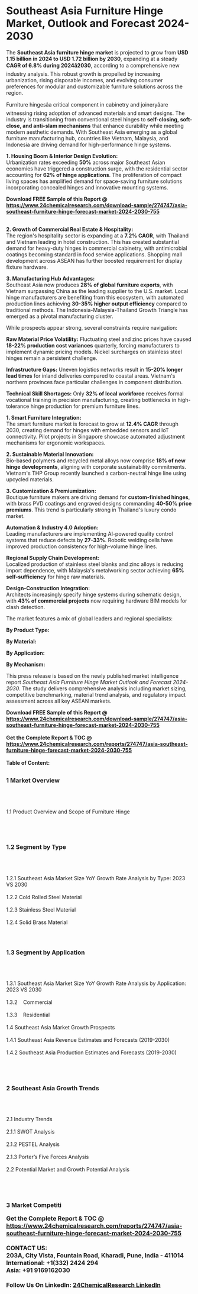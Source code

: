 <h1>Southeast Asia Furniture Hinge Market, Outlook and Forecast 2024-2030</h1><p>The <strong>Southeast Asia furniture hinge market</strong> is projected to grow from <strong>USD 1.15 billion in 2024 to USD 1.72 billion by 2030</strong>, expanding at a steady <strong>CAGR of 6.8% during 2024â2030</strong>, according to a comprehensive new industry analysis. This robust growth is propelled by increasing urbanization, rising disposable incomes, and evolving consumer preferences for modular and customizable furniture solutions across the region.</p><p>Furniture hingesâa critical component in cabinetry and joineryâare witnessing rising adoption of advanced materials and smart designs. The industry is transitioning from conventional steel hinges to <strong>self-closing, soft-close, and anti-slam mechanisms</strong> that enhance durability while meeting modern aesthetic demands. With Southeast Asia emerging as a global furniture manufacturing hub, countries like Vietnam, Malaysia, and Indonesia are driving demand for high-performance hinge systems.</p><p><strong>1. Housing Boom &amp; Interior Design Evolution:</strong><br>
Urbanization rates exceeding <strong>50%</strong> across major Southeast Asian economies have triggered a construction surge, with the residential sector accounting for <strong>62% of hinge applications</strong>. The proliferation of compact living spaces has amplified demand for space-saving furniture solutions incorporating concealed hinges and innovative mounting systems.</p><div><b>Download FREE Sample of this Report @ 
            <a href="https://www.24chemicalresearch.com/download-sample/274747/asia-southeast-furniture-hinge-forecast-market-2024-2030-755">
            https://www.24chemicalresearch.com/download-sample/274747/asia-southeast-furniture-hinge-forecast-market-2024-2030-755</a></b></div><br><p><strong>2. Growth of Commercial Real Estate &amp; Hospitality:</strong><br>
The region's hospitality sector is expanding at a <strong>7.2% CAGR</strong>, with Thailand and Vietnam leading in hotel construction. This has created substantial demand for heavy-duty hinges in commercial cabinetry, with antimicrobial coatings becoming standard in food service applications. Shopping mall development across ASEAN has further boosted requirement for display fixture hardware.</p><p><strong>3. Manufacturing Hub Advantages:</strong><br>
Southeast Asia now produces <strong>28% of global furniture exports</strong>, with Vietnam surpassing China as the leading supplier to the U.S. market. Local hinge manufacturers are benefiting from this ecosystem, with automated production lines achieving <strong>30-35% higher output efficiency</strong> compared to traditional methods. The Indonesia-Malaysia-Thailand Growth Triangle has emerged as a pivotal manufacturing cluster.</p><p>While prospects appear strong, several constraints require navigation:</p><p><strong>Raw Material Price Volatility:</strong> Fluctuating steel and zinc prices have caused <strong>18-22% production cost variances</strong> quarterly, forcing manufacturers to implement dynamic pricing models. Nickel surcharges on stainless steel hinges remain a persistent challenge.</p><p><strong>Infrastructure Gaps:</strong> Uneven logistics networks result in <strong>15-20% longer lead times</strong> for inland deliveries compared to coastal areas. Vietnam's northern provinces face particular challenges in component distribution.</p><p><strong>Technical Skill Shortages:</strong> Only <strong>32% of local workforce</strong> receives formal vocational training in precision manufacturing, creating bottlenecks in high-tolerance hinge production for premium furniture lines.</p><p><strong>1. Smart Furniture Integration:</strong><br>
The smart furniture market is forecast to grow at <strong>12.4% CAGR</strong> through 2030, creating demand for hinges with embedded sensors and IoT connectivity. Pilot projects in Singapore showcase automated adjustment mechanisms for ergonomic workspaces.</p><p><strong>2. Sustainable Material Innovation:</strong><br>
Bio-based polymers and recycled metal alloys now comprise <strong>18% of new hinge developments</strong>, aligning with corporate sustainability commitments. Vietnam's THP Group recently launched a carbon-neutral hinge line using upcycled materials.</p><p><strong>3. Customization &amp; Premiumization:</strong><br>
Boutique furniture makers are driving demand for <strong>custom-finished hinges</strong>, with brass PVD coatings and engraved designs commanding <strong>40-50% price premiums</strong>. This trend is particularly strong in Thailand's luxury condo market.</p><p><strong>Automation &amp; Industry 4.0 Adoption:</strong><br>
	Leading manufacturers are implementing AI-powered quality control systems that reduce defects by <strong>27-33%</strong>. Robotic welding cells have improved production consistency for high-volume hinge lines.</p><p><strong>Regional Supply Chain Development:</strong><br>
	Localized production of stainless steel blanks and zinc alloys is reducing import dependence, with Malaysia's metalworking sector achieving <strong>65% self-sufficiency</strong> for hinge raw materials.</p><p><strong>Design-Construction Integration:</strong><br>
	Architects increasingly specify hinge systems during schematic design, with <strong>43% of commercial projects</strong> now requiring hardware BIM models for clash detection.</p><p>The market features a mix of global leaders and regional specialists:</p><p><strong>By Product Type:</strong></p><p><strong>By Material:</strong></p><p><strong>By Application:</strong></p><p><strong>By Mechanism:</strong></p><p>This press release is based on the newly published market intelligence report <em>Southeast Asia Furniture Hinge Market Outlook and Forecast 2024-2030</em>. The study delivers comprehensive analysis including market sizing, competitive benchmarking, material trend analysis, and regulatory impact assessment across all key ASEAN markets.</p><div><b>Download FREE Sample of this Report @ 
            <a href="https://www.24chemicalresearch.com/download-sample/274747/asia-southeast-furniture-hinge-forecast-market-2024-2030-755">
            https://www.24chemicalresearch.com/download-sample/274747/asia-southeast-furniture-hinge-forecast-market-2024-2030-755</a></b></div><br><div><b>Get the Complete Report & TOC @ 
            <a href="https://www.24chemicalresearch.com/reports/274747/asia-southeast-furniture-hinge-forecast-market-2024-2030-755">
            https://www.24chemicalresearch.com/reports/274747/asia-southeast-furniture-hinge-forecast-market-2024-2030-755</a></b></div><br>
            <b>Table of Content:</b><p><h2><span style="font-size:16px"><strong>1 Market Overview&nbsp;&nbsp; &nbsp;</strong></span></h2><br />
<br />
<p>1.1 Product Overview and Scope of Furniture Hinge&nbsp;</p><br />
<br />
<h2><strong><span style="font-size:16px">1.2 Segment by Type&nbsp;&nbsp; &nbsp;</span></strong></h2><br />
<br />
<p>1.2.1 Southeast Asia Market Size YoY Growth Rate Analysis by Type: 2023 VS 2030&nbsp;&nbsp; &nbsp;<br /><br />
1.2.2 Cold Rolled Steel Material&nbsp;&nbsp; &nbsp;<br /><br />
1.2.3 Stainless Steel Material<br /><br />
1.2.4 Solid Brass Material<br /><br />
<br />
<h2><span style="font-size:16px"><strong>1.3 Segment by Application&nbsp;&nbsp;</strong></span></h2><br />
<br />
<p>1.3.1 Southeast Asia Market Size YoY Growth Rate Analysis by Application: 2023 VS 2030&nbsp;&nbsp; &nbsp;<br /><br />
1.3.2&nbsp;&nbsp; &nbsp;Commercial<br /><br />
1.3.3&nbsp;&nbsp; &nbsp;Residential<br /><br />
1.4 Southeast Asia Market Growth Prospects&nbsp;&nbsp; &nbsp;<br /><br />
1.4.1 Southeast Asia Revenue Estimates and Forecasts (2019-2030)&nbsp;&nbsp; &nbsp;<br /><br />
1.4.2 Southeast Asia Production Estimates and Forecasts (2019-2030)&nbsp;&nbsp;</p><br />
<br />
<h2><span style="font-size:16px"><strong>2 Southeast Asia Growth Trends&nbsp;&nbsp; &nbsp;</strong></span></h2><br />
<br />
<p>2.1 Industry Trends&nbsp;&nbsp; &nbsp;<br /><br />
2.1.1 SWOT Analysis&nbsp;&nbsp; &nbsp;<br /><br />
2.1.2 PESTEL Analysis&nbsp;&nbsp; &nbsp;<br /><br />
2.1.3 Porter&rsquo;s Five Forces Analysis&nbsp;&nbsp; &nbsp;<br /><br />
2.2 Potential Market and Growth Potential Analysis&nbsp;&nbsp; &nbsp;</p><br />
<br />
<h2><span style="font-size:16px"><strong>3 Market Competiti</p><div><b>Get the Complete Report & TOC @ 
            <a href="https://www.24chemicalresearch.com/reports/274747/asia-southeast-furniture-hinge-forecast-market-2024-2030-755">
            https://www.24chemicalresearch.com/reports/274747/asia-southeast-furniture-hinge-forecast-market-2024-2030-755</a></b></div><br><b>CONTACT US:</b><br>
            203A, City Vista, Fountain Road, Kharadi, Pune, India - 411014<br>
            International: +1(332) 2424 294<br>
            Asia: +91 9169162030 <br><br>
            Follow Us On LinkedIn: <a href="https://www.linkedin.com/company/24chemicalresearch/">24ChemicalResearch LinkedIn</a>